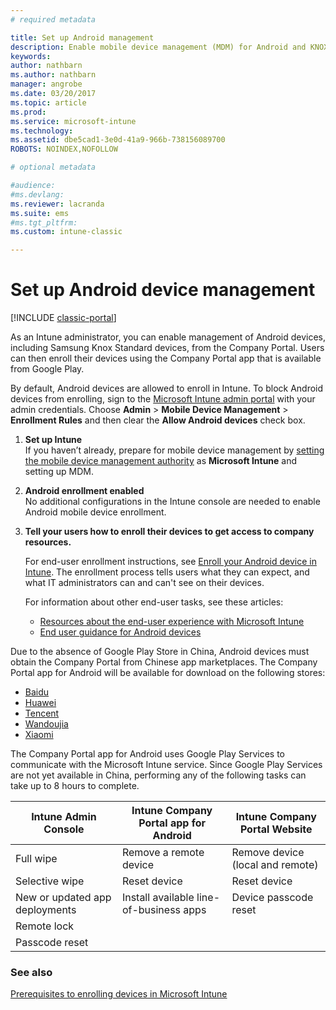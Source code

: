 ```yaml
---
# required metadata

title: Set up Android management 
description: Enable mobile device management (MDM) for Android and KNOX Standard devices with Microsoft Intune.
keywords:
author: nathbarn
ms.author: nathbarn
manager: angrobe
ms.date: 03/20/2017
ms.topic: article
ms.prod:
ms.service: microsoft-intune
ms.technology:
ms.assetid: dbe5cad1-3e0d-41a9-966b-738156089700
ROBOTS: NOINDEX,NOFOLLOW

# optional metadata

#audience:
#ms.devlang:
ms.reviewer: lacranda
ms.suite: ems
#ms.tgt_pltfrm:
ms.custom: intune-classic

---
```


# Set up Android device management

[!INCLUDE [classic-portal](../includes/classic-portal.md)]

As an Intune administrator, you can enable management of Android devices, including Samsung Knox Standard devices, from the Company Portal. Users can then enroll their devices using the Company Portal app that is available from Google Play.

By default, Android devices are allowed to enroll in Intune. To block Android devices from enrolling, sign to the [Microsoft Intune admin portal](https://manage.microsoft.com) with your admin credentials. Choose **Admin** > **Mobile Device Management** > **Enrollment Rules** and then clear the **Allow Android devices** check box.

1. **Set up Intune**<br>
   If you haven’t already, prepare for mobile device management by  [setting the mobile device management authority](prerequisites-for-enrollment.md#step-2-set-mdm-authority) as **Microsoft Intune** and setting up MDM.

2. **Android enrollment enabled**<br>
   No additional configurations in the Intune console are needed to enable Android mobile device enrollment.

3. **Tell your users how to enroll their devices to get access to company resources.**

   For end-user enrollment instructions, see [Enroll your Android device in Intune](https://docs.microsoft.com/intune-user-help/enroll-your-device-in-intune-android). The enrollment process tells users what they can expect, and what IT administrators can and can't see on their devices.

   For information about other end-user tasks, see these articles:
   - [Resources about the end-user experience with Microsoft Intune](/intune/end-user-educate)
   - [End user guidance for Android devices](https://docs.microsoft.com/intune-user-help/using-your-android-device-with-intune)

Due to the absence of Google Play Store in China, Android devices must obtain the Company Portal from Chinese app marketplaces. The Company Portal app for Android will be available for download on the following stores:
* [Baidu](https://go.microsoft.com/fwlink/?linkid=836946)
* [Huawei](https://go.microsoft.com/fwlink/?linkid=836948)
* [Tencent](https://go.microsoft.com/fwlink/?linkid=836949)
* [Wandoujia](https://go.microsoft.com/fwlink/?linkid=836950)
* [Xiaomi](https://go.microsoft.com/fwlink/?linkid=836947)

The Company Portal app for Android uses Google Play Services to communicate with the Microsoft Intune service. Since Google Play Services are not yet available in China, performing any of the following tasks can take up to 8 hours to complete. 

|Intune Admin Console| Intune Company Portal app for Android |Intune Company Portal Website|   
|---|---|---|
|Full wipe| Remove a remote device| Remove device (local and remote)|
|Selective wipe| Reset device| Reset device|
|New or updated app deployments| Install available line-of-business apps| Device passcode reset|
|Remote lock|||
|Passcode reset|||

### See also
[Prerequisites to enrolling devices in Microsoft Intune](prerequisites-for-enrollment.md)
